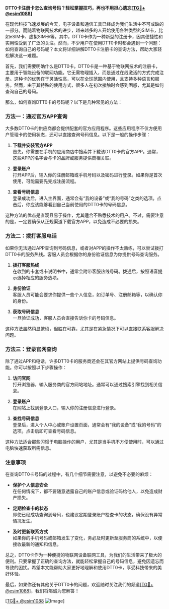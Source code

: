 **DTT0卡注册卡怎么查询号码？轻松掌握技巧，再也不用担心遗忘[[TG💪+ @esim1088](https://t.me/s/esim1088)]**

在现代科技飞速发展的今天，电子设备和通信工具已经成为我们生活中不可或缺的一部分。而随着物联网技术的进步，越来越多的人开始使用各种类型的SIM卡，比如eSIM卡、虚拟SIM卡等。其中，DTT0卡作为一种新型的注册卡，因其便捷性和实用性受到了广泛的关注。然而，不少用户在使用DTT0卡时都会遇到一个问题：如何查询自己的号码呢？本文将详细讲解DTT0卡注册卡的查询方法，帮助大家轻松解决这一难题。

首先，我们需要明确什么是DTT0卡。DTT0卡是一种基于物联网技术的注册卡，主要用于智能设备的联网功能。它无需物理插入，而是通过在线激活的方式完成注册。这种卡的优势在于灵活性高，可以在全球范围内使用，且支持多种语言和服务。然而，由于其特殊的使用方式，很多人在初次接触时会感到困惑，尤其是如何查询自己的号码。

那么，如何查询DTT0卡的号码呢？以下是几种常见的方法：

### 方法一：通过官方APP查询

大多数DTT0卡的供应商都会提供配套的官方应用程序。这些应用程序不仅方便用户管理卡的使用状态，还可以直接查询号码信息。以下是一般的操作步骤：

1. **下载并安装官方APP**  
   首先，你需要在手机的应用商店中搜索并下载该DTT0卡的官方APP。通常，这些APP的名字会与卡的品牌或服务提供商相关联。

2. **登录账户**  
   打开APP后，输入你的注册邮箱或手机号码以及密码进行登录。如果你是首次使用，可能需要先完成注册流程。

3. **查看号码信息**  
   登录成功后，进入主界面，通常会有“我的设备”或“我的号码”之类的选项。点击后，你应该能够看到自己当前使用的DTT0卡的号码信息。

这种方法的优点是直观且易于操作，尤其适合不熟悉技术的用户。不过，需要注意的是，一定要确保从正规渠道下载官方APP，以免造成不必要的损失。

### 方法二：拨打客服电话

如果你无法通过APP查询到号码信息，或者对APP的操作不太熟练，可以尝试拨打DTT0卡的服务热线。客服人员会根据你的身份验证信息为你提供号码查询服务。

1. **拨打客服热线**  
   在收到的卡套或卡说明书中，通常会附带客服热线号码。拨通后，按照语音提示选择相应的服务选项。

2. **身份验证**  
   客服人员可能会要求你提供一些个人信息，如订单号、注册邮箱等，以确认你的身份。

3. **获取号码信息**  
   一旦验证成功，客服人员会直接告诉你卡的号码信息。

这种方法虽然稍显繁琐，但胜在可靠，尤其是在紧急情况下可以直接联系客服解决问题。

### 方法三：登录官网查询

除了通过APP和电话，许多DTT0卡的服务商还会在其官方网站上提供号码查询功能。你可以按照以下步骤操作：

1. **访问官网**  
   打开浏览器，输入服务商的官方网站地址。通常可以通过搜索引擎找到相关信息。

2. **登录账户**  
   在网站上找到登录入口，输入你的注册信息进行登录。

3. **查找号码信息**  
   登录后，进入个人中心或账户设置页面，通常会有“我的设备”或“我的号码”的选项。点击后即可查看号码信息。

这种方法适合那些习惯于电脑操作的用户，尤其是当手机不方便使用时，可以通过电脑快速获取所需信息。

### 注意事项

在查询DTT0卡号码的过程中，有几个细节需要注意，以避免不必要的麻烦：

- **保护个人信息安全**  
  在任何情况下，都不要随意透露自己的账户信息或验证码给他人，以免造成财产损失。

- **定期检查卡的状态**  
  即使已经成功查询到号码，也建议定期登录账户检查卡的状态，确保没有异常情况发生。

- **及时更新联系方式**  
  如果你的手机号码或邮箱发生了变化，务必及时更新至服务商的系统中，以便接收最新的通知和信息。

总之，DTT0卡作为一种便捷的物联网设备联网工具，为我们的生活带来了极大的便利。只要掌握了正确的查询方法，就能轻松掌握自己的号码信息，避免因遗忘而导致的困扰。希望本文能帮助大家更好地理解和使用DTT0卡，享受科技带来的美好体验。

最后，如果你还有其他关于DTT0卡的问题，欢迎随时关注我们的频道[[TG💪+ @esim1088](https://t.me/s/esim1088)]，我们将竭诚为您解答！

[[TG💪+ @esim1088](https://t.me/s/esim1088) ![Image](https://i.postimg.cc/4NQfJmqS/Snipaste-2025-05-13-00-14-12.png)]